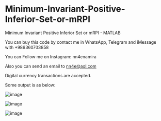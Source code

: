 # Minimum-Invariant-Positive-Inferior-Set-or-mRPI
Minimum Invariant Positive Inferior Set or mRPI - MATLAB

You can buy this code by contact me in WhatsApp, Telegram and iMessage with +989360703858

You can Follow me on Instagram: nn4enamira

Also you can send an email to nn4e@aol.com

Digital currency transactions are accepted.

Some output is as below:

![image](https://github.com/user-attachments/assets/4ab50ce0-f8fa-4b71-8730-ea12676e5373)

![image](https://github.com/user-attachments/assets/06b85a9d-2445-4a21-b451-f9ae4d7f45c1)

![image](https://github.com/user-attachments/assets/29fe5c29-2962-4057-baee-cdbabbaf33d2)



